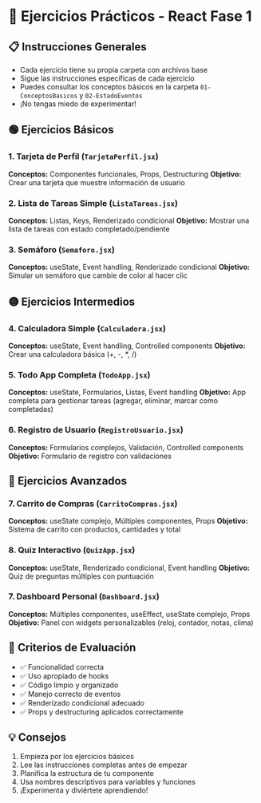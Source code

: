 # 🚀 Ejercicios Prácticos - React Fase 1

## 📋 Instrucciones Generales
- Cada ejercicio tiene su propia carpeta con archivos base
- Sigue las instrucciones específicas de cada ejercicio
- Puedes consultar los conceptos básicos en la carpeta `01-ConceptosBasicos` y `02-EstadoEventos`
- ¡No tengas miedo de experimentar!

## 🟢 Ejercicios Básicos

### 1. **Tarjeta de Perfil** (`TarjetaPerfil.jsx`)
**Conceptos:** Componentes funcionales, Props, Destructuring
**Objetivo:** Crear una tarjeta que muestre información de usuario

### 2. **Lista de Tareas Simple** (`ListaTareas.jsx`)
**Conceptos:** Listas, Keys, Renderizado condicional
**Objetivo:** Mostrar una lista de tareas con estado completado/pendiente

### 3. **Semáforo** (`Semaforo.jsx`)
**Conceptos:** useState, Event handling, Renderizado condicional
**Objetivo:** Simular un semáforo que cambie de color al hacer clic

## 🟡 Ejercicios Intermedios

### 4. **Calculadora Simple** (`Calculadora.jsx`)
**Conceptos:** useState, Event handling, Controlled components
**Objetivo:** Crear una calculadora básica (+, -, *, /)

### 5. **Todo App Completa** (`TodoApp.jsx`)
**Conceptos:** useState, Formularios, Listas, Event handling
**Objetivo:** App completa para gestionar tareas (agregar, eliminar, marcar como completadas)

### 6. **Registro de Usuario** (`RegistroUsuario.jsx`)
**Conceptos:** Formularios complejos, Validación, Controlled components
**Objetivo:** Formulario de registro con validaciones

## 🔴 Ejercicios Avanzados

### 7. **Carrito de Compras** (`CarritoCompras.jsx`)
**Conceptos:** useState complejo, Múltiples componentes, Props
**Objetivo:** Sistema de carrito con productos, cantidades y total

### 8. **Quiz Interactivo** (`QuizApp.jsx`)
**Conceptos:** useState, Renderizado condicional, Event handling
**Objetivo:** Quiz de preguntas múltiples con puntuación

### 7. **Dashboard Personal** (`Dashboard.jsx`)
**Conceptos:** Múltiples componentes, useEffect, useState complejo, Props
**Objetivo:** Panel con widgets personalizables (reloj, contador, notas, clima)

## 🎯 Criterios de Evaluación
- ✅ Funcionalidad correcta
- ✅ Uso apropiado de hooks
- ✅ Código limpio y organizado
- ✅ Manejo correcto de eventos
- ✅ Renderizado condicional adecuado
- ✅ Props y destructuring aplicados correctamente

## 💡 Consejos
1. Empieza por los ejercicios básicos
2. Lee las instrucciones completas antes de empezar
3. Planifica la estructura de tu componente
4. Usa nombres descriptivos para variables y funciones
5. ¡Experimenta y diviértete aprendiendo!